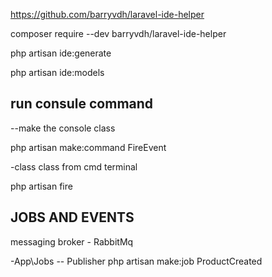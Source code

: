 https://github.com/barryvdh/laravel-ide-helper

composer require --dev barryvdh/laravel-ide-helper

php artisan ide:generate

php artisan ide:models 

## run consule command
--make the console class

php artisan make:command FireEvent

-class class from cmd terminal

php artisan fire

## JOBS AND EVENTS
messaging broker - RabbitMq


-App\Jobs -- Publisher
php artisan make:job ProductCreated 

